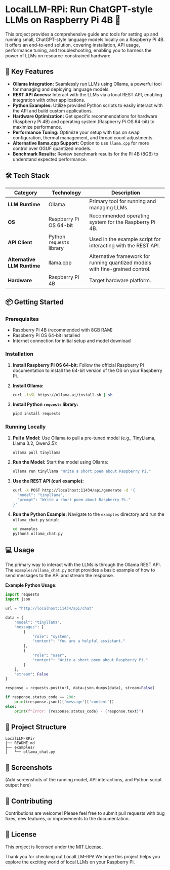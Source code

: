 # LocalLLM-RPi: Run ChatGPT-style LLMs on Raspberry Pi 4B 🚀

This project provides a comprehensive guide and tools for setting up and running small, ChatGPT-style language models locally on a Raspberry Pi 4B. It offers an end-to-end solution, covering installation, API usage, performance tuning, and troubleshooting, enabling you to harness the power of LLMs on resource-constrained hardware.

## 🚀 Key Features

- **Ollama Integration:** Seamlessly run LLMs using Ollama, a powerful tool for managing and deploying language models.
- **REST API Access:** Interact with the LLMs via a local REST API, enabling integration with other applications.
- **Python Examples:** Utilize provided Python scripts to easily interact with the API and build custom applications.
- **Hardware Optimization:** Get specific recommendations for hardware (Raspberry Pi 4B) and operating system (Raspberry Pi OS 64-bit) to maximize performance.
- **Performance Tuning:** Optimize your setup with tips on swap configuration, thermal management, and thread count adjustments.
- **Alternative llama.cpp Support:** Option to use `llama.cpp` for more control over GGUF quantized models.
- **Benchmark Results:** Review benchmark results for the Pi 4B (8GB) to understand expected performance.

## 🛠️ Tech Stack

| Category      | Technology                  | Description                                                                 |
|---------------|-----------------------------|-----------------------------------------------------------------------------|
| **LLM Runtime** | Ollama                      | Primary tool for running and managing LLMs.                               |
| **OS**          | Raspberry Pi OS 64-bit      | Recommended operating system for the Raspberry Pi 4B.                       |
| **API Client**  | Python `requests` library | Used in the example script for interacting with the REST API.                |
| **Alternative LLM Runtime** | llama.cpp                 | Alternative framework for running quantized models with fine-grained control. |
| **Hardware**    | Raspberry Pi 4B           | Target hardware platform.                                                   |

## 📦 Getting Started

### Prerequisites

- Raspberry Pi 4B (recommended with 8GB RAM)
- Raspberry Pi OS 64-bit installed
- Internet connection for initial setup and model download

### Installation

1.  **Install Raspberry Pi OS 64-bit:** Follow the official Raspberry Pi documentation to install the 64-bit version of the OS on your Raspberry Pi.

2.  **Install Ollama:**
    ```bash
    curl -fsSL https://ollama.ai/install.sh | sh
    ```

3.  **Install Python `requests` library:**
    ```bash
    pip3 install requests
    ```

### Running Locally

1.  **Pull a Model:** Use Ollama to pull a pre-tuned model (e.g., TinyLlama, Llama 3.2, Qwen2.5):
    ```bash
    ollama pull tinyllama
    ```

2.  **Run the Model:** Start the model using Ollama:
    ```bash
    ollama run tinyllama "Write a short poem about Raspberry Pi."
    ```

3.  **Use the REST API (curl example):**
    ```bash
    curl -X POST http://localhost:11434/api/generate -d '{
      "model": "tinyllama",
      "prompt": "Write a short poem about Raspberry Pi."
    }'
    ```

4.  **Run the Python Example:** Navigate to the `examples` directory and run the `ollama_chat.py` script:
    ```bash
    cd examples
    python3 ollama_chat.py
    ```

## 💻 Usage

The primary way to interact with the LLMs is through the Ollama REST API. The `examples/ollama_chat.py` script provides a basic example of how to send messages to the API and stream the response.

**Example Python Usage:**

```python
import requests
import json

url = "http://localhost:11434/api/chat"

data = {
    "model": "tinyllama",
    "messages": [
        {
            "role": "system",
            "content": "You are a helpful assistant."
        },
        {
            "role": "user",
            "content": "Write a short poem about Raspberry Pi."
        }
    ],
    "stream": False
}

response = requests.post(url, data=json.dumps(data), stream=False)

if response.status_code == 200:
    print(response.json()['message']['content'])
else:
    print(f"Error: {response.status_code} - {response.text}")
```

## 📂 Project Structure

```
LocalLLM-RPi/
├── README.md
├── examples/
│   └── ollama_chat.py
```

## 📸 Screenshots

(Add screenshots of the running model, API interactions, and Python script output here)

## 🤝 Contributing

Contributions are welcome! Please feel free to submit pull requests with bug fixes, new features, or improvements to the documentation.

## 📝 License

This project is licensed under the [MIT License](LICENSE).


Thank you for checking out LocalLLM-RPi! We hope this project helps you explore the exciting world of local LLMs on your Raspberry Pi.


